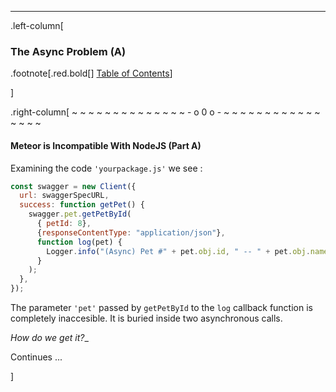 ---
.left-column[
  ### The Async Problem (A)
.footnote[.red.bold[] [Table of Contents](./)] 
<!-- H -->]
.right-column[
~ ~ ~ ~ ~ ~ ~ ~ ~ ~ ~ ~ ~ ~ - o 0 o - ~ ~ ~ ~ ~ ~ ~ ~ ~ ~ ~ ~ ~ ~ ~ ~

#### Meteor is Incompatible With NodeJS  (Part A)

Examining the code ```'yourpackage.js'``` we see :
```javascript
const swagger = new Client({
  url: swaggerSpecURL,
  success: function getPet() {
    swagger.pet.getPetById(
      { petId: 8},
      {responseContentType: "application/json"},
      function log(pet) {
        Logger.info("(Async) Pet #" + pet.obj.id, " -- " + pet.obj.name);
      }
    );
  },
});
```
The parameter ```'pet'``` passed by ```getPetById``` to the ```log``` callback function is completely inaccesible.  It is buried inside two asynchronous calls.

_How do we get it?__


Continues ...


<!-- B -->]
